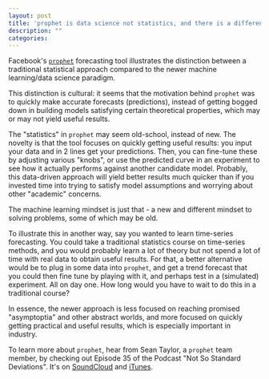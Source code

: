 ```yaml
---
layout: post
title: 'prophet is data science not statistics, and there is a difference'
description: ""
categories: 
---
```


Facebook's [`prophet`](https://github.com/facebookincubator/prophet)
forecasting tool illustrates the distinction between a traditional statistical
approach compared to the newer machine learning/data science paradigm.

This distinction is cultural: it seems that the motivation behind `prophet` was
to quickly make accurate forecasts (predictions), instead of getting bogged
down in building models satisfying certain theoretical properties, which may or
may not yield useful results.

The "statistics" in `prophet` may seem old-school, instead of new. The novelty
is that the tool focuses on quickly getting useful results: you input your data
and in 2 lines get your predictions. Then, you can fine-tune these by adjusting
various "knobs", or use the predicted curve in an experiment to see how it
actually performs against another candidate model. Probably, this data-driven
approach will yield better results much quicker than if you invested time into
trying to satisfy model assumptions and worrying about other "academic"
concerns.

The machine learning mindset is just that - a new and different mindset to
solving problems, some of which may be old.

To illustrate this in another way, say you wanted to learn time-series
forecasting. You could take a traditional statistics course on time-series
methods, and you would probably learn a lot of theory but not spend a lot of
time with real data to obtain useful results. For that, a better alternative
would be to plug in some data into `prophet`, and get a trend forecast that you
could then fine tune by playing with it, and perhaps test in a (simulated)
experiment. All on day one. How long would you have to wait to do this in a
traditional course?

In essence, the newer approach is less focused on reaching promised
"asymptoptia" and other abstract worlds, and more focused on quickly getting
practical and useful results, which is especially important in industry.

To learn more about `prophet`, hear from Sean Taylor, a `prophet` team member,
by checking out Episode 35 of the Podcast "Not So Standard Deviations". It's on
[SoundCloud](https://soundcloud.com/nssd-podcast) and
[iTunes](https://itunes.apple.com/us/podcast/not-so-standard-deviations/id1040614570?mt=2).
